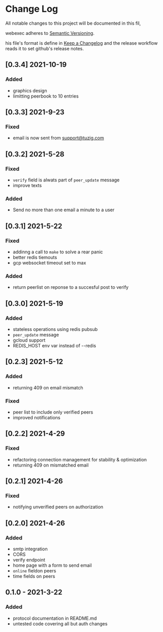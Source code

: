 # Change Log

All notable changes to this project will be documented in this fil, 

webexec adheres to [Semantic Versioning](https://semver.org/spec/v2.0.0.html).

his file's format is define in 
[Keep a Changelog](https://keepachangelog.com/en/1.0.0/)
and the release workflow reads it to set github's release notes.


## [0.3.4] 2021-10-19

### Added

- graphics design
- limitting peerbook to 10 entries


## [0.3.3] 2021-9-23

### Fixed

- email is now sent from support@tuzig.com


## [0.3.2] 2021-5-28

### Fixed

- `verify` field is alwats part of `peer_update` message
- improve texts

### Added

- Send no more than one email a minute to a user

## [0.3.1] 2021-5-22

### Fixed

- addinng a call to `make` to solve a rear panic
- better redis tiemouts
- gcp websocket timeout set to max

### Added

- return peerlist on reponse to a succesful post to verify


## [0.3.0] 2021-5-19

### Added

- stateless operations using redis pubsub
- `peer_update` message
- gcloud support
- REDIS_HOST env var instead of --redis

## [0.2.3] 2021-5-12

### Added 

- returning 409 on email mismatch

### Fixed 

- peer list to include only verified peers
- improved notifications

## [0.2.2] 2021-4-29

### Fixed

- refactoring connection management for stability & optimization
- returning 409 on mismatched email

## [0.2.1] 2021-4-26

### Fixed

- notifying unverified peers on authorization

## [0.2.0] 2021-4-26

### Added 

- smtp integration
- CORS
- verify endpoint
- home page with a form to send email
- `online` fieldon peers
- time fields on peers

## 0.1.0 - 2021-3-22

### Added 

- protocol documentation in README.md
- untested code covering all but auth changes
